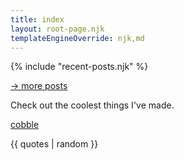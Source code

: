 ```yaml
---
title: index
layout: root-page.njk
templateEngineOverride: njk,md
---
```


{% include "recent-posts.njk" %}

<a href="/blog">-> more posts</a>


Check out the coolest things I've made.

<a href="https://cobble.page" target="_blank">cobble</a>

{{ quotes | random }}